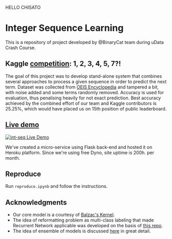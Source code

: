 HELLO CHISATO

# Integer Sequence Learning
This is a repository of project developed by @BinaryCat team during uData Crash Course.

## Kaggle [competition](https://www.kaggle.com/c/integer-sequence-learning/): 1, 2, 3, 4, 5, 7?!
The goal of this project was to develop stand-alone system that combines several approaches to process a given sequence in order to predict the next term. Dataset was collected from [OEIS Encyclopedia](https://oeis.org/) and tampered a bit, with noise added and some terms randomly removed. Accuracy is used for evaluation, thus penalising heavily for not exact prediction. Best accuracy achieved by the combined effort of our team and Kaggle contributors is 25.25%, which would have placed us on 15th position of public leaderboard.

## [Live demo](int-seq.herokuapp.com)

[![int-seq Live Demo](yt_thumbnail.jpeg)](https://www.youtube.com/watch?v=2hLWrCTz6_g "int-seq Live Demo")

We've created a micro-service using Flask back-end and hosted it on Heroku platform. Since we're using free Dyno, site uptime is 200h. per month.

## Reproduce

Run `reproduce.ipynb` and follow the instructions.

## Acknowledgments

- Our core model is a courtesy of [Balzac's Kernel](https://www.kaggle.com/balzac/prefixes-lookup-0-22).
- The idea of reformatting problem as multi-class labeling that made Recurrent Network applicable was developed on the basis of [this repo](https://github.com/Kyubyong/integer_sequence_learning).
- The idea of ensemble of models is discussed [here](https://www.kaggle.com/c/integer-sequence-learning/discussion/24971) in great detail.
